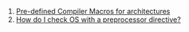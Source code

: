  1. [Pre-defined Compiler Macros for architectures](https://sourceforge.net/p/predef/wiki/Architectures/)
 2. [How do I check OS with a preprocessor directive?](https://stackoverflow.com/questions/142508/how-do-i-check-os-with-a-preprocessor-directive)
